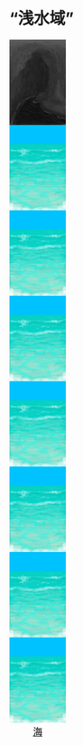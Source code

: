 # “浅水域”  
<div style="display:inline-block"><div class="gamedatalist" style="text-align:center;;min-height:0px;"><div class="gamecard" style="width:100px; height:150px;"><a href="Sea_Cave.md" style="color:black"><img decoding="async" src="Sprite/FloodedChamber.png" class="cardimage" style="max-width:100px;max-height:150px;"><span style="font-size: 16.666666666666668px;">海水</span></a></div></div><div class="gamedatalist" style="text-align:center;;min-height:0px;"><div class="gamecard" style="width:100px; height:150px;"><a href="Sea_Atoll.md" style="color:black"><img decoding="async" src="Sprite/Sea.png" class="cardimage" style="max-width:100px;max-height:150px;"><span style="font-size: 16.666666666666668px;">海</span></a></div></div><div class="gamedatalist" style="text-align:center;;min-height:0px;"><div class="gamecard" style="width:100px; height:150px;"><a href="Sea_Bay.md" style="color:black"><img decoding="async" src="Sprite/Sea.png" class="cardimage" style="max-width:100px;max-height:150px;"><span style="font-size: 16.666666666666668px;">海</span></a></div></div><div class="gamedatalist" style="text-align:center;;min-height:0px;"><div class="gamecard" style="width:100px; height:150px;"><a href="Sea_Beach.md" style="color:black"><img decoding="async" src="Sprite/Sea.png" class="cardimage" style="max-width:100px;max-height:150px;"><span style="font-size: 16.666666666666668px;">海</span></a></div></div><div class="gamedatalist" style="text-align:center;;min-height:0px;"><div class="gamecard" style="width:100px; height:150px;"><a href="Sea_Cove.md" style="color:black"><img decoding="async" src="Sprite/Sea.png" class="cardimage" style="max-width:100px;max-height:150px;"><span style="font-size: 16.666666666666668px;">海</span></a></div></div><div class="gamedatalist" style="text-align:center;;min-height:0px;"><div class="gamecard" style="width:100px; height:150px;"><a href="Sea_DesolateBeach.md" style="color:black"><img decoding="async" src="Sprite/Sea.png" class="cardimage" style="max-width:100px;max-height:150px;"><span style="font-size: 16.666666666666668px;">海</span></a></div></div><div class="gamedatalist" style="text-align:center;;min-height:0px;"><div class="gamecard" style="width:100px; height:150px;"><a href="Sea_Mangroves.md" style="color:black"><img decoding="async" src="Sprite/Sea.png" class="cardimage" style="max-width:100px;max-height:150px;"><span style="font-size: 16.666666666666668px;">海</span></a></div></div><div class="gamedatalist" style="text-align:center;;min-height:0px;"><div class="gamecard" style="width:100px; height:150px;"><a href="Sea_Rocks.md" style="color:black"><img decoding="async" src="Sprite/Sea.png" class="cardimage" style="max-width:100px;max-height:150px;"><span style="font-size: 16.666666666666668px;">海</span></a></div></div></div>  
  


<script>document.title="“浅水域” - 卡牌生存百科 Card Survival Wiki";</script>